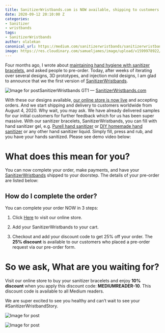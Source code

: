 ```yaml
---
title: SanitizerWristbands.com is NOW available, shipping to customers worldwide
date: 2020-09-12 20:10:00 Z
categories:
- Sanitizer
- wristbands
tags:
- SanitizerWristbands
author: olalekan
canonical_url: https://medium.com/sanitizerwristbands/sanitizerwristbands-com-is-now-available-shipping-to-customers-worldwide-44e5cd987a4d
image: https://res.cloudinary.com/samueljames/image/upload/v1599978922/1_iToOq9U_qqePffumMtcEQg.jpg
---
```


Four months ago, I wrote about [maintaining hand hygiene with sanitizer bracelets](https://medium.com/@elesin.olalekan/maintaining-hand-hygiene-with-new-sanitizer-bracelets-d52bc0e8f647), and asked people to pre-order. Today, after weeks of iterating over several designs, 3D prototypes, and injection mold designs, I am glad to announce that we the first version of [SanitizerWristbands](https://sanitizerwristbands.com/).

![Image for post](https://res.cloudinary.com/samueljames/image/upload/v1599978922/1_iToOq9U_qqePffumMtcEQg.jpg)SanitizerWristbands GT1 — [SanitizerWristbands.com](https://sanitizerwristbands.com/)

With these our designs available, [our online store is now live](https://sanitizerwristbands.com/shop) and accepting orders. And we start shipping and delivery to customers worldwide from August 4, 2020. Why wait, you may ask. We have already delivered samples for our initial customers for further feedback which for us has been super massive. With our sanitizer bracelets, SanitizerWristbands, you can fill with hand sanitizer gel, e.g. [Purell hand sanitizer](https://www.purell.eu/en/categories/hand-sanitising) or [DIY homemade hand sanitizer](https://www.wired.com/story/how-to-make-hand-sanitizer/) or any other hand sanitizer liquid. Simply fill, press and rub, and you have your hands sanitized. Please see demo video below:

# What does this mean for you?

You can now complete your order, make payments, and have your [SanitizerWristbands](https://sanitizerwristbands.com/shop?discount=complete-preorder&loc=%7B%7BCountry%7D%7D) shipped to your doorstep. The details of your pre-order are listed below:

## **How do I complete the order?**

You can complete your order NOW in 3 steps:

1. Click [Here](https://sanitizerwristbands.com/shop?discount=complete-preorder) to visit our online store.

2. Add your SanitizerWristbands to your cart.

3. Checkout and add your discount code to get 25% off your order. The **25% discount** is available to our customers who placed a pre-order request via our pre-order form.

# **So we ask, What are you waiting for?**

Visit our online store to buy your sanitizer bracelets and enjoy **10% discount** when you apply this discount code: **MEDIUMREADER-10**. This discount code is available to all Medium readers.

We are super excited to see you healthy and can’t wait to see your #SanitizerWristbandStory.

![Image for post](https://res.cloudinary.com/samueljames/image/upload/v1599978964/1_-CsjAGfFugVtIJXzW82ncA.jpg)

![Image for post](https://miro.medium.com/max/5120/1\*J5fdtQwO8ma6wdDV_m5Nkw.jpeg)